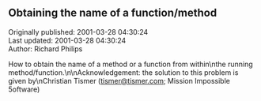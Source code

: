 ## Obtaining the name of a function/method  
Originally published: 2001-03-28 04:30:24  
Last updated: 2001-03-28 04:30:24  
Author: Richard Philips  
  
How to obtain the name of a method or a function from within\nthe running method/function.\n\nAcknowledgement: the solution to this problem is given by\nChristian Tismer (tismer@tismer.com; Mission Impossible 5oftware)